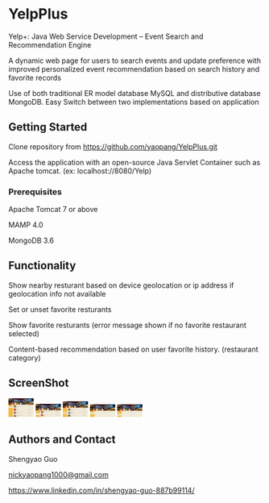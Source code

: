 

# YelpPlus 

Yelp+: Java Web Service Development – Event Search and Recommendation Engine 

A dynamic web page for users to search events and update preference with improved personalized event recommendation based on search history and favorite records 

Use of both traditional ER model database MySQL and distributive database MongoDB. Easy Switch between two implementations based on application 

## Getting Started

Clone repository from https://github.com/yaopang/YelpPlus.git  <br />

Access the application with an open-source Java Servlet Container such as Apache tomcat. (ex: localhost://8080/Yelp) 

### Prerequisites
Apache Tomcat 7 or above <br />

MAMP 4.0 <br />

MongoDB 3.6

## Functionality

Show nearby resturant based on device geolocation or ip address if geolocation info not available <br />

Set or unset favorite resturants<br />

Show favorite resturants (error message shown if no favorite restaurant selected)<br />

Content-based recommendation based on user favorite history. (restaurant category)


## ScreenShot

<img src="nearby_screenshot.PNG" style="width: 50px;"/>
<img src="fav_screenshot.PNG" style="width: 50px;"/>
<img src="recomm_screenshot.PNG" style="width: 50px;"/>
<img src="loading.PNG" style="width: 50px;"/>
<img src="error.PNG" style="width: 50px;"/>



 

## Authors and Contact

Shengyao Guo

nickyaopang1000@gmail.com

https://www.linkedin.com/in/shengyao-guo-887b99114/


